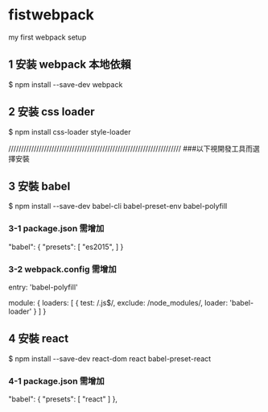# fistwebpack
my first webpack setup

## 1 安装 webpack 本地依賴
$ npm install --save-dev webpack

## 2 安装 css loader
$ npm install css-loader style-loader





////////////////////////////////////////////////////////////////////
###以下視開發工具而選擇安裝

## 3 安裝 babel
$ npm install --save-dev babel-cli babel-preset-env babel-polyfill

### 3-1 package.json 需增加
"babel": {
  "presets": [
    "es2015",
  ]
}

### 3-2 webpack.config 需增加
entry: 'babel-polyfill'

module: {
  loaders: [
    {
      test: /\.js$/,
      exclude: /node_modules/,
      loader: 'babel-loader'
    }
  ]
}

## 4 安裝 react
$ npm install --save-dev react-dom react babel-preset-react

### 4-1 package.json 需增加
"babel": {
  "presets": [
    "react"
  ]
},
